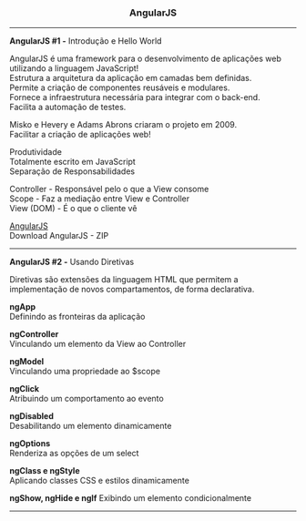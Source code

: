 <h3 align="center">AngularJS</h3>

---

**AngularJS #1 -** Introdução e Hello World

AngularJS é uma framework para o desenvolvimento de aplicações web utilizando a linguagem JavaScript! <br>
Estrutura a arquitetura da aplicação em camadas bem definidas. <br>
Permite a criação de componentes reusáveis e modulares. <br>
Fornece a infraestrutura necessária para integrar com o back-end. <br>
Facilita a automação de testes.

Misko e Hevery e Adams Abrons criaram o projeto em 2009. <br>
Facilitar a criação de aplicações web!

Produtividade <br>
Totalmente escrito em JavaScript <br>
Separação de Responsabilidades

Controller - Responsável pelo o que a View consome <br>
Scope - Faz a mediação entre View e Controller <br>
View (DOM) - É o que o cliente vê

[AngularJS](https://angularjs.org/) <br>
Download AngularJS - ZIP

---

**AngularJS #2 -** Usando Diretivas

Diretivas são extensões da linguagem HTML que permitem a implementação de novos compartamentos, de forma declarativa.

**ngApp** <br>
Definindo as fronteiras da aplicação

**ngController** <br>
Vinculando um elemento da View ao Controller

**ngModel** <br>
Vinculando uma propriedade ao $scope

**ngClick** <br>
Atribuindo um comportamento ao evento

**ngDisabled** <br>
Desabilitando um elemento dinamicamente

**ngOptions** <br>
Renderiza as opções de um select

**ngClass e ngStyle** <br>
Aplicando classes CSS e estilos dinamicamente

**ngShow, ngHide e ngIf**
Exibindo um elemento condicionalmente

---